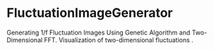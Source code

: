 # FluctuationImageGenerator
Generating 1/f Fluctuation Images Using Genetic Algorithm and Two-Dimensional FFT. Visualization of two-dimensional fluctuations .
